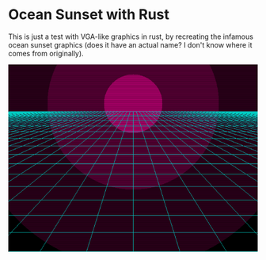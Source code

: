 Ocean Sunset with Rust
======================

This is just a test with VGA-like graphics in rust, by recreating the infamous ocean sunset graphics (does it have an actual name? I don't know where it comes from originally).

![Program's output](out/out.gif?raw=true)
